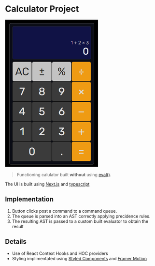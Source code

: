 # Calculator Project

![screenshot](https://github.com/ItsGPhillips/Calculator/blob/main/resources/calculator-screenshot.png)

> Functioning calulator built **without** using [eval()](https://developer.mozilla.org/en-US/docs/Web/JavaScript/Reference/Global_Objects/eval).

The UI is built using [Next.js](https://nextjs.org/) and [typescript](https://www.typescriptlang.org/)

## Implementation
<ol>
    <li>Button clicks post a command to a command queue.</li>
    <li>The queue is parsed into an AST correctly applying precidence rules.</li>
    <li>The resulting AST is passed to a custom built evaluator to obtain the result</li>
</ol>

## Details
<ul>
   <li>Use of React Context Hooks and HOC providers</li>
   <li>Styling implimentated using <a href="https://styled-components.com/">Styled Components</a> and <a href="https://www.framer.com/motion/">Framer Motion</a></li>
</ul>
